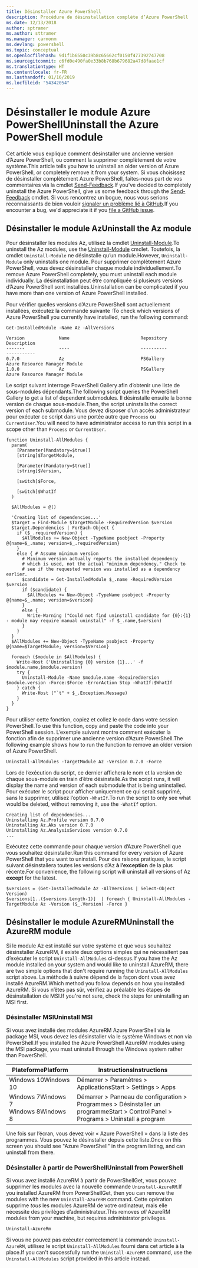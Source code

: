 ```yaml
---
title: Désinstaller Azure PowerShell
description: Procédure de désinstallation complète d’Azure PowerShell
ms.date: 12/13/2018
author: sptramer
ms.author: sttramer
ms.manager: carmonm
ms.devlang: powershell
ms.topic: conceptual
ms.openlocfilehash: 9d1f1b6550c39b8c65662cf0150f477392747708
ms.sourcegitcommit: c6fd0e490fa0e33b8b768b679682a47d8faae1cf
ms.translationtype: HT
ms.contentlocale: fr-FR
ms.lasthandoff: 01/16/2019
ms.locfileid: "54342054"
---
```

# <a name="uninstall-the-azure-powershell-module"></a><span data-ttu-id="0e65e-103">Désinstaller le module Azure PowerShell</span><span class="sxs-lookup"><span data-stu-id="0e65e-103">Uninstall the Azure PowerShell module</span></span>

<span data-ttu-id="0e65e-104">Cet article vous explique comment désinstaller une ancienne version d’Azure PowerShell, ou comment la supprimer complètement de votre système.</span><span class="sxs-lookup"><span data-stu-id="0e65e-104">This article tells you how to uninstall an older version of Azure PowerShell, or completely remove it from your system.</span></span> <span data-ttu-id="0e65e-105">Si vous choisissez de désinstaller complètement Azure PowerShell, faites-nous part de vos commentaires via la cmdlet [Send-Feedback](/powershell/module/az.accounts/send-feedback).</span><span class="sxs-lookup"><span data-stu-id="0e65e-105">If you've decided to completely uninstall the Azure PowerShell, give us some feedback through the [Send-Feedback](/powershell/module/az.accounts/send-feedback) cmdlet.</span></span>
<span data-ttu-id="0e65e-106">Si vous rencontrez un bogue, nous vous serions reconnaissants de bien vouloir [signaler un problème lié à GitHub](https://github.com/azure/azure-powershell/issues).</span><span class="sxs-lookup"><span data-stu-id="0e65e-106">If you encounter a bug, we'd appreciate it if you [file a GitHub issue](https://github.com/azure/azure-powershell/issues).</span></span>

## <a name="uninstall-the-az-module"></a><span data-ttu-id="0e65e-107">Désinstaller le module Az</span><span class="sxs-lookup"><span data-stu-id="0e65e-107">Uninstall the Az module</span></span>

<span data-ttu-id="0e65e-108">Pour désinstaller les modules Az, utilisez la cmdlet [Uninstall-Module](/powershell/module/powershellget/uninstall-module).</span><span class="sxs-lookup"><span data-stu-id="0e65e-108">To uninstall the Az modules, use the [Uninstall-Module](/powershell/module/powershellget/uninstall-module) cmdlet.</span></span> <span data-ttu-id="0e65e-109">Toutefois, la cmdlet `Uninstall-Module` ne désinstalle qu’un module.</span><span class="sxs-lookup"><span data-stu-id="0e65e-109">However, `Uninstall-Module` only uninstalls one module.</span></span> <span data-ttu-id="0e65e-110">Pour supprimer complètement Azure PowerShell, vous devez désinstaller chaque module individuellement.</span><span class="sxs-lookup"><span data-stu-id="0e65e-110">To remove Azure PowerShell completely, you must uninstall each module individually.</span></span> <span data-ttu-id="0e65e-111">La désinstallation peut être compliquée si plusieurs versions d’Azure PowerShell sont installées.</span><span class="sxs-lookup"><span data-stu-id="0e65e-111">Uninstallation can be complicated if you have more than one version of Azure PowerShell installed.</span></span>

<span data-ttu-id="0e65e-112">Pour vérifier quelles versions d’Azure PowerShell sont actuellement installées, exécutez la commande suivante :</span><span class="sxs-lookup"><span data-stu-id="0e65e-112">To check which versions of Azure PowerShell you currently have installed, run the following command:</span></span>

```powershell-interactive
Get-InstalledModule -Name Az -AllVersions
```

```output
Version             Name                           Repository           Description
-------             ----                           ----------           -----------
0.7.0               Az                             PSGallery            Azure Resource Manager Module
1.0.0               Az                             PSGallery            Azure Resource Manager Module
```

<span data-ttu-id="0e65e-113">Le script suivant interroge PowerShell Gallery afin d’obtenir une liste de sous-modules dépendants.</span><span class="sxs-lookup"><span data-stu-id="0e65e-113">The following script queries the PowerShell Gallery to get a list of dependent submodules.</span></span> <span data-ttu-id="0e65e-114">Il désinstalle ensuite la bonne version de chaque sous-module.</span><span class="sxs-lookup"><span data-stu-id="0e65e-114">Then, the script uninstalls the correct version of each submodule.</span></span> <span data-ttu-id="0e65e-115">Vous devez disposer d’un accès administrateur pour exécuter ce script dans une portée autre que `Process` ou `CurrentUser`.</span><span class="sxs-lookup"><span data-stu-id="0e65e-115">You will need to have administrator access to run this script in a scope other than `Process` or `CurrentUser`.</span></span>

```powershell-interactive
function Uninstall-AllModules {
  param(
    [Parameter(Mandatory=$true)]
    [string]$TargetModule,

    [Parameter(Mandatory=$true)]
    [string]$Version,

    [switch]$Force,

    [switch]$WhatIf
  )
  
  $AllModules = @()
  
  'Creating list of dependencies...'
  $target = Find-Module $TargetModule -RequiredVersion $version
  $target.Dependencies | ForEach-Object {
    if ($_.requiredVersion) {
      $AllModules += New-Object -TypeName psobject -Property @{name=$_.name; version=$_.requiredVersion}
    }
    else { # Assume minimum version
      # Minimum version actually reports the installed dependency
      # which is used, not the actual "minimum dependency." Check to
      # see if the requested version was installed as a dependency earlier.
      $candidate = Get-InstalledModule $_.name -RequiredVersion $version
      if ($candidate) {
        $AllModules += New-Object -TypeName psobject -Property @{name=$_.name; version=$version}
      }
      else {
        Write-Warning ("Could not find uninstall candidate for {0}:{1} - module may require manual uninstall" -f $_.name,$version)
      }
    }
  }
  $AllModules += New-Object -TypeName psobject -Property @{name=$TargetModule; version=$Version}

  foreach ($module in $AllModules) {
    Write-Host ('Uninstalling {0} version {1}...' -f $module.name,$module.version)
    try {
      Uninstall-Module -Name $module.name -RequiredVersion $module.version -Force:$Force -ErrorAction Stop -WhatIf:$WhatIf
    } catch {
      Write-Host ("`t" + $_.Exception.Message)
    }
  }
}
```

<span data-ttu-id="0e65e-116">Pour utiliser cette fonction, copiez et collez le code dans votre session PowerShell.</span><span class="sxs-lookup"><span data-stu-id="0e65e-116">To use this function, copy and paste the code into your PowerShell session.</span></span> <span data-ttu-id="0e65e-117">L’exemple suivant montre comment exécuter la fonction afin de supprimer une ancienne version d’Azure PowerShell.</span><span class="sxs-lookup"><span data-stu-id="0e65e-117">The following example shows how to run the function to remove an older version of Azure PowerShell.</span></span>

```powershell-interactive
Uninstall-AllModules -TargetModule Az -Version 0.7.0 -Force
```

<span data-ttu-id="0e65e-118">Lors de l’exécution du script, ce dernier affichera le nom et la version de chaque sous-module en train d’être désinstallé.</span><span class="sxs-lookup"><span data-stu-id="0e65e-118">As the script runs, it will display the name and version of each submodule that is being uninstalled.</span></span> <span data-ttu-id="0e65e-119">Pour exécuter le script pour afficher uniquement ce qui serait supprimé, sans le supprimer, utilisez l’option `-WhatIf`.</span><span class="sxs-lookup"><span data-stu-id="0e65e-119">To run the script to only see what would be deleted, without removing it, use the `-WhatIf` option.</span></span>

```output
Creating list of dependencies...
Uninstalling Az.Profile version 0.7.0
Uninstalling Az.Aks version 0.7.0
Uninstalling Az.AnalysisServices version 0.7.0
...
```

<span data-ttu-id="0e65e-120">Exécutez cette commande pour chaque version d’Azure PowerShell que vous souhaitez désinstaller.</span><span class="sxs-lookup"><span data-stu-id="0e65e-120">Run this command for every version of Azure PowerShell that you want to uninstall.</span></span> <span data-ttu-id="0e65e-121">Pour des raisons pratiques, le script suivant désinstallera toutes les versions d’Az __à l’exception__ de la plus récente.</span><span class="sxs-lookup"><span data-stu-id="0e65e-121">For convenience, the following script will uninstall all versions of Az __except__ for the latest.</span></span>

```powershell-interactive
$versions = (Get-InstalledModule Az -AllVersions | Select-Object Version)
$versions[1..($versions.Length-1)]  | foreach { Uninstall-AllModules -TargetModule Az -Version ($_.Version) -Force }
```

## <a name="uninstall-the-azurerm-module"></a><span data-ttu-id="0e65e-122">Désinstaller le module AzureRM</span><span class="sxs-lookup"><span data-stu-id="0e65e-122">Uninstall the AzureRM module</span></span>

<span data-ttu-id="0e65e-123">Si le module Az est installé sur votre système et que vous souhaitez désinstaller AzureRM, il existe deux options simples qui ne nécessitent pas d’exécuter le script `Uninstall-AllModules` ci-dessus.</span><span class="sxs-lookup"><span data-stu-id="0e65e-123">If you have the Az module installed on your system and would like to uninstall AzureRM, there are two simple options that don't require running the `Uninstall-AllModules` script above.</span></span> <span data-ttu-id="0e65e-124">La méthode à suivre dépend de la façon dont vous avez installé AzureRM.</span><span class="sxs-lookup"><span data-stu-id="0e65e-124">Which method you follow depends on how you installed AzureRM.</span></span>
<span data-ttu-id="0e65e-125">Si vous n’êtes pas sûr, vérifiez au préalable les étapes de désinstallation de MSI.</span><span class="sxs-lookup"><span data-stu-id="0e65e-125">If you're not sure, check the steps for uninstalling an MSI first.</span></span>

### <a name="uninstall-msi"></a><span data-ttu-id="0e65e-126">Désinstaller MSI</span><span class="sxs-lookup"><span data-stu-id="0e65e-126">Uninstall MSI</span></span>

<span data-ttu-id="0e65e-127">Si vous avez installé des modules AzureRM Azure PowerShell via le package MSI, vous devez les désinstaller via le système Windows et non via PowerShell.</span><span class="sxs-lookup"><span data-stu-id="0e65e-127">If you installed the Azure PowerShell AzureRM modules using the MSI package, you must uninstall through the Windows system rather than PowerShell.</span></span>

| <span data-ttu-id="0e65e-128">Plateforme</span><span class="sxs-lookup"><span data-stu-id="0e65e-128">Platform</span></span> | <span data-ttu-id="0e65e-129">Instructions</span><span class="sxs-lookup"><span data-stu-id="0e65e-129">Instructions</span></span> |
|----------|--------------|
| <span data-ttu-id="0e65e-130">Windows 10</span><span class="sxs-lookup"><span data-stu-id="0e65e-130">Windows 10</span></span> | <span data-ttu-id="0e65e-131">Démarrer > Paramètres > Applications</span><span class="sxs-lookup"><span data-stu-id="0e65e-131">Start > Settings > Apps</span></span> |
| <span data-ttu-id="0e65e-132">Windows 7</span><span class="sxs-lookup"><span data-stu-id="0e65e-132">Windows 7</span></span> </br><span data-ttu-id="0e65e-133">Windows 8</span><span class="sxs-lookup"><span data-stu-id="0e65e-133">Windows 8</span></span> | <span data-ttu-id="0e65e-134">Démarrer > Panneau de configuration > Programmes > Désinstaller un programme</span><span class="sxs-lookup"><span data-stu-id="0e65e-134">Start > Control Panel > Programs > Uninstall a program</span></span> |

<span data-ttu-id="0e65e-135">Une fois sur l’écran, vous devez voir « Azure PowerShell » dans la liste des programmes. Vous pouvez le désinstaller depuis cette liste.</span><span class="sxs-lookup"><span data-stu-id="0e65e-135">Once on this screen you should see "Azure PowerShell" in the program listing, and can uninstall from there.</span></span>

### <a name="uninstall-from-powershell"></a><span data-ttu-id="0e65e-136">Désinstaller à partir de PowerShell</span><span class="sxs-lookup"><span data-stu-id="0e65e-136">Uninstall from PowerShell</span></span>

<span data-ttu-id="0e65e-137">Si vous avez installé AzureRM à partir de PowerShellGet, vous pouvez supprimer les modules avec la nouvelle commande `Uninstall-AzureRM`.</span><span class="sxs-lookup"><span data-stu-id="0e65e-137">If you installed AzureRM from PowerShellGet, then you can remove the modules with the new `Uninstall-AzureRM` command.</span></span> <span data-ttu-id="0e65e-138">Cette opération supprime _tous_ les modules AzureRM de votre ordinateur, mais elle nécessite des privilèges d’administrateur.</span><span class="sxs-lookup"><span data-stu-id="0e65e-138">This removes _all_ AzureRM modules from your machine, but requires administrator privileges.</span></span>

```powershell-interactive
Uninstall-AzureRm
```

<span data-ttu-id="0e65e-139">Si vous ne pouvez pas exécuter correctement la commande `Uninstall-AzureRM`, utilisez le script `Uninstall-AllModules` fourni dans cet article à la place.</span><span class="sxs-lookup"><span data-stu-id="0e65e-139">If you can't successfully run the `Uninstall-AzureRM` command, use the `Uninstall-AllModules` script provided in this article instead.</span></span>